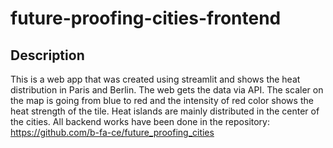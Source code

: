 # future-proofing-cities-frontend
## Description

This is a web app that was created using streamlit and shows the heat distribution in Paris and Berlin.
The web gets the data via API.
The scaler on the map is going from blue to red and the intensity of red color shows the heat strength of the tile.
Heat islands are mainly distributed in the center of the cities.
All backend works have been done in the repository: https://github.com/b-fa-ce/future_proofing_cities
